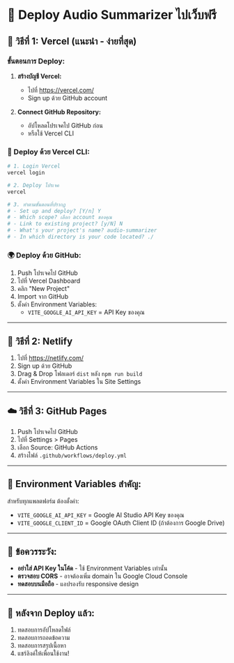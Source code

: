 # 🚀 Deploy Audio Summarizer ไปเว็บฟรี

## 🌟 วิธีที่ 1: Vercel (แนะนำ - ง่ายที่สุด)

### ขั้นตอนการ Deploy:

1. **สร้างบัญชี Vercel:**
   - ไปที่ https://vercel.com/
   - Sign up ด้วย GitHub account

2. **Connect GitHub Repository:**
   - อัปโหลดโปรเจคไป GitHub ก่อน
   - หรือใช้ Vercel CLI

### 🔧 Deploy ด้วย Vercel CLI:

```bash
# 1. Login Vercel
vercel login

# 2. Deploy โปรเจค
vercel

# 3. ทำตามขั้นตอนที่ปรากฏ
# - Set up and deploy? [Y/n] Y
# - Which scope? เลือก account ของคุณ
# - Link to existing project? [y/N] N
# - What's your project's name? audio-summarizer
# - In which directory is your code located? ./
```

### 🌍 Deploy ด้วย GitHub:

1. Push โปรเจคไป GitHub
2. ไปที่ Vercel Dashboard
3. คลิก "New Project"
4. Import จาก GitHub
5. ตั้งค่า Environment Variables:
   - `VITE_GOOGLE_AI_API_KEY` = API Key ของคุณ

---

## 🎯 วิธีที่ 2: Netlify

1. ไปที่ https://netlify.com/
2. Sign up ด้วย GitHub
3. Drag & Drop โฟลเดอร์ `dist` หลัง `npm run build`
4. ตั้งค่า Environment Variables ใน Site Settings

---

## ☁️ วิธีที่ 3: GitHub Pages

1. Push โปรเจคไป GitHub
2. ไปที่ Settings > Pages
3. เลือก Source: GitHub Actions
4. สร้างไฟล์ `.github/workflows/deploy.yml`

---

## 🔑 Environment Variables สำคัญ:

สำหรับทุกแพลตฟอร์ม ต้องตั้งค่า:
- `VITE_GOOGLE_AI_API_KEY` = Google AI Studio API Key ของคุณ
- `VITE_GOOGLE_CLIENT_ID` = Google OAuth Client ID (ถ้าต้องการ Google Drive)

---

## 📝 ข้อควรระวัง:

- **อย่าใส่ API Key ในโค้ด** - ใช้ Environment Variables เท่านั้น
- **ตรวจสอบ CORS** - อาจต้องเพิ่ม domain ใน Google Cloud Console
- **ทดสอบบนมือถือ** - แอปรองรับ responsive design

---

## 🎉 หลังจาก Deploy แล้ว:

1. ทดสอบการอัปโหลดไฟล์
2. ทดสอบการถอดข้อความ
3. ทดสอบการสรุปเนื้อหา
4. แชร์ลิงค์ให้เพื่อนใช้งาน!
